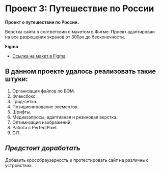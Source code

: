 # Проект 3: Путешествие по России

**Проект о путешествии по России.**

Верстка сайта в соответсвии с макетом в Фигме. Проект адаптирован на все разрешения экранов от 300px до бесконечности.

**Figma**

* [Ссылка на макет в Figma](https://www.figma.com/file/OyRWEjU6wBwRe1hapzQoLx/Sprint-3%3A-Russia-%2F-desktop-%2B-mobile?node-id=28503%3A0)

## **В данном проекте удалось реализовать такие штуки:**

1. Организация файлов по БЭМ.
2. Флексбокс.
3. Грид-сетка.
4. Позиционирование элементов.
5. Шрифты.
6. Медиазапросы, адаптивная и резиновая верстка. 
7. Оптимизация изображений.
8. Работа с PerfectPixel.
9. GIT.

## ***Предстоит доработать***

Добавить кроссбраузерность и протестировать сайт на различных устройствах.